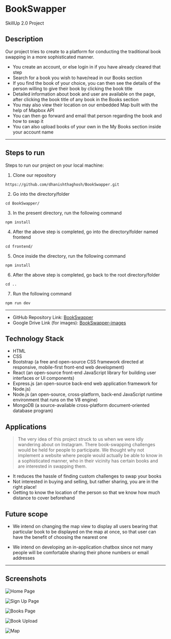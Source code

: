 # BookSwapper
SkillUp 2.0 Project

## Description

Our project tries to create to a platform for conducting the traditional book swapping in a more sophisticated manner.

- You create an account, or else login in if you have already cleared that step
- Search for a book you wish to have/read in our Books section
- If you find the book of your choice, you can then see the details of the person willing to give their book by clicking the book title
- Detailed information about book and user are available on the page, after clicking the book title of any book in the Books section
- You may also view their location on our embedded Map built with the help of Mapbox API
- You can then go forward and email that person regarding the book and how to swap it
- You can also upload books of your own in the My Books section inside your account name 

----

## Steps to run

Steps to run our project on your local machine:
1. Clone our repository
````
https://github.com/dhanishthaghosh/BookSwapper.git
````

2. Go into the directory/folder
````
cd BookSwapper/
````

3. In the present directory, run the following command
````
npm install
````

4. After the above step is completed, go into the directory/folder named frontend
````
cd frontend/
````

5. Once inside the directory, run the following command
````
npm install
````

6. After the above step is completed, go back to the root directory/folder
````
cd ..
````

7. Run the following command 
````
npm run dev
````

----

- GitHub Repository Link: [BookSwapper](https://github.com/dhanishthaghosh/BookSwapper)
- Google Drive Link (for images): [BookSwapper-images](https://drive.google.com/drive/folders/1ML3VXxbuGjcQH0yNg1UcC3IQ5GWcv8Eo?usp=sharing) 


## Technology Stack
- HTML
- CSS
- Bootstrap (a free and open-source CSS framework directed at responsive, mobile-first front-end web development)
- React (an open-source front-end JavaScript library for building user interfaces or UI components)
- Express.js (an open-source back-end web application framework for Node.js)
- Node.js (an open-source, cross-platform, back-end JavaScript runtime environment that runs on the V8 engine)
- MongoDB (a source-available cross-platform document-oriented database program)

## Applications
> The very idea of this project struck to us when we were idly wandering about on Instagram. There book-swapping challenges would be held for people to participate. We thought why not implement a website where people would actually be able to know in a sophisticated manner, who in their vicinity has certain books and are interested in swapping them.

- It reduces the hassle of finding custom challenges to swap your books
- Not interested in buying and selling, but rather sharing, you are in the right place!
- Getting to know the location of the person so that we know how much distance to cover beforehand


## Future scope

- We intend on changing the map view to display all users bearing that particular book to be displayed on the map at once, so that user can have the benefit of choosing the nearest one

- We intend on developing an in-application chatbox since not many people will be comfortable sharing their phone numbers or email addresses

----

## Screenshots

![Home Page](./demo-images/1.png "Home Page")

![Sign Up Page](./demo-images/4.png "Sign Up Page")

![Books Page](./demo-images/5.png "Books Image") 

![Book Upload](./demo-images/7.png "Book Upload")

![Map](./demo-images/10.png "Map showing user")
